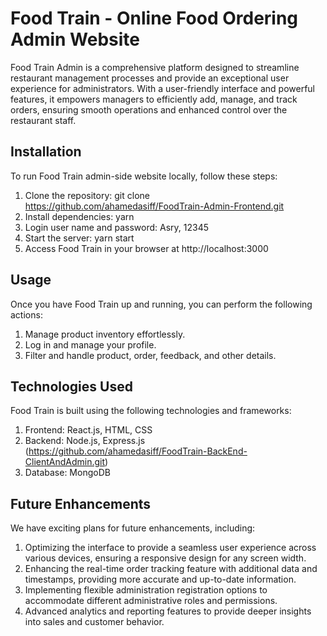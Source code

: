 # Food Train - Online Food Ordering Admin Website

Food Train Admin is a comprehensive platform designed to streamline restaurant management processes and provide an exceptional user experience for administrators. With a user-friendly interface and powerful features, it empowers managers to efficiently add, manage, and track orders, ensuring smooth operations and enhanced control over the restaurant staff.

## Installation
To run Food Train admin-side website locally, follow these steps:

  1. Clone the repository: git clone https://github.com/ahamedasiff/FoodTrain-Admin-Frontend.git
  2. Install dependencies: yarn
  3. Login user name and password: Asry, 12345
  4. Start the server: yarn start
  5. Access Food Train in your browser at http://localhost:3000

## Usage
Once you have Food Train up and running, you can perform the following actions:

  1. Manage product inventory effortlessly.
  2. Log in and manage your profile.
  3. Filter and handle product, order, feedback, and other details.

## Technologies Used
Food Train is built using the following technologies and frameworks:

  1. Frontend: React.js, HTML, CSS
  2. Backend: Node.js, Express.js (https://github.com/ahamedasiff/FoodTrain-BackEnd-ClientAndAdmin.git)
  3. Database: MongoDB  

## Future Enhancements
We have exciting plans for future enhancements, including:

  1. Optimizing the interface to provide a seamless user experience across various devices, ensuring a responsive design for any screen width.
  2. Enhancing the real-time order tracking feature with additional data and timestamps, providing more accurate and up-to-date information.
  3. Implementing flexible administration registration options to accommodate different administrative roles and permissions.
  4. Advanced analytics and reporting features to provide deeper insights into sales and customer behavior.

